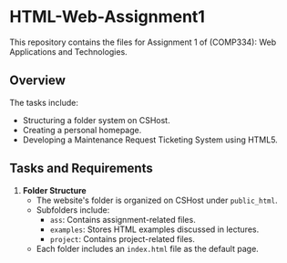 # HTML-Web-Assignment1
This repository contains the files for Assignment 1 of (COMP334): Web Applications and Technologies. 

## Overview
The tasks include: 
- Structuring a folder system on CSHost.
- Creating a personal homepage.
- Developing a Maintenance Request Ticketing System using HTML5.

## Tasks and Requirements
1. **Folder Structure**
   - The website's folder is organized on CSHost under `public_html`.
   - Subfolders include:
        - `ass`: Contains assignment-related files.
        - `examples`: Stores HTML examples discussed in lectures.
        - `project`: Contains project-related files.
   - Each folder includes an `index.html` file as the default page.



